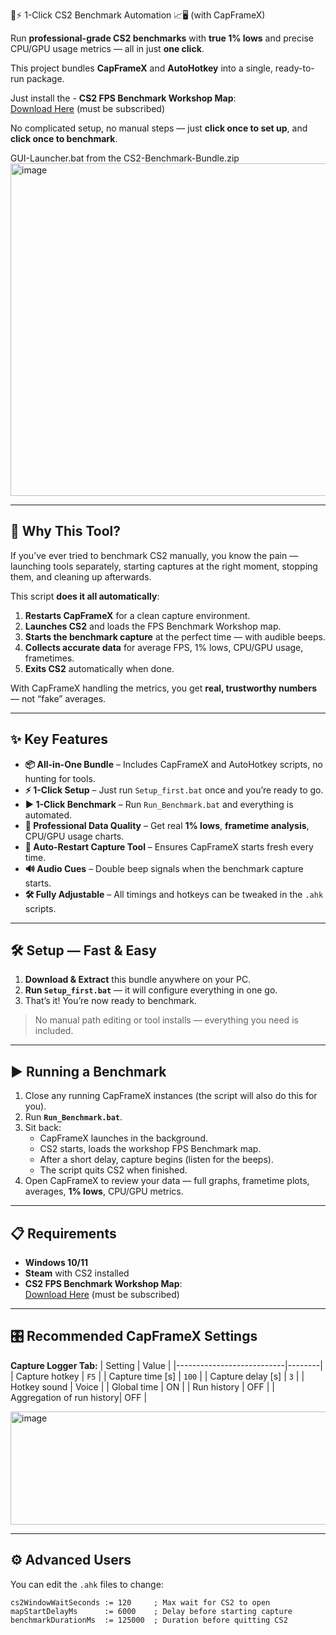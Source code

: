 🎯⚡ 1-Click CS2 Benchmark Automation 📈🖥 (with CapFrameX)

Run **professional-grade CS2 benchmarks** with **true 1% lows** and precise CPU/GPU usage metrics — all in just **one click**.

This project bundles **CapFrameX** and **AutoHotkey** into a single, ready-to-run package.  

Just install the - **CS2 FPS Benchmark Workshop Map**:  
  [Download Here](https://steamcommunity.com/sharedfiles/filedetails/?id=3240880604) (must be subscribed)

No complicated setup, no manual steps — just **click once to set up**, and **click once to benchmark**. 

GUI-Launcher.bat from the CS2-Benchmark-Bundle.zip
<img width="895" height="532" alt="image" src="https://github.com/user-attachments/assets/0beea05f-334c-467b-a552-138e9d71fe11" />


---

## 🚀 Why This Tool?

If you’ve ever tried to benchmark CS2 manually, you know the pain — launching tools separately, starting captures at the right moment, stopping them, and cleaning up afterwards.

This script **does it all automatically**:

1. **Restarts CapFrameX** for a clean capture environment.
2. **Launches CS2** and loads the FPS Benchmark Workshop map.
3. **Starts the benchmark capture** at the perfect time — with audible beeps.
4. **Collects accurate data** for average FPS, 1% lows, CPU/GPU usage, frametimes.
5. **Exits CS2** automatically when done.

With CapFrameX handling the metrics, you get **real, trustworthy numbers** — not “fake” averages.

---

## ✨ Key Features

- **📦 All-in-One Bundle** – Includes CapFrameX and AutoHotkey scripts, no hunting for tools.
- **⚡ 1-Click Setup** – Just run `Setup_first.bat` once and you’re ready to go.
- **▶ 1-Click Benchmark** – Run `Run_Benchmark.bat` and everything is automated.
- **🎯 Professional Data Quality** – Get real **1% lows**, **frametime analysis**, CPU/GPU usage charts.
- **🔄 Auto-Restart Capture Tool** – Ensures CapFrameX starts fresh every time.
- **🔊 Audio Cues** – Double beep signals when the benchmark capture starts.
- **🛠 Fully Adjustable** – All timings and hotkeys can be tweaked in the `.ahk` scripts.

---

## 🛠 Setup — Fast & Easy

1. **Download & Extract** this bundle anywhere on your PC.
2. **Run `Setup_first.bat`** — it will configure everything in one go.
3. That’s it! You’re now ready to benchmark.

> No manual path editing or tool installs — everything you need is included.

---

## ▶ Running a Benchmark

1. Close any running CapFrameX instances (the script will also do this for you).
2. Run **`Run_Benchmark.bat`**.
3. Sit back:
   - CapFrameX launches in the background.
   - CS2 starts, loads the workshop FPS Benchmark map.
   - After a short delay, capture begins (listen for the beeps).
   - The script quits CS2 when finished.
4. Open CapFrameX to review your data — full graphs, frametime plots, averages, **1% lows**, CPU/GPU metrics.

---

## 📋 Requirements

- **Windows 10/11**
- **Steam** with CS2 installed
- **CS2 FPS Benchmark Workshop Map**:  
  [Download Here](https://steamcommunity.com/sharedfiles/filedetails/?id=3240880604) (must be subscribed)

---

## 🎛 Recommended CapFrameX Settings

**Capture Logger Tab:**
| Setting                   | Value  |
|---------------------------|--------|
| Capture hotkey            | `F5`   |
| Capture time [s]          | `100`  |
| Capture delay [s]         | `3`    |
| Hotkey sound              | Voice  |
| Global time               | ON     |
| Run history               | OFF    |
| Aggregation of run history| OFF    |

<img width="556" height="181" alt="image" src="https://github.com/user-attachments/assets/e7ed1244-d3c0-4343-83c7-d8a1b5b8c32e" />

---

## ⚙ Advanced Users

You can edit the `.ahk` files to change:

```ahk
cs2WindowWaitSeconds := 120     ; Max wait for CS2 to open
mapStartDelayMs      := 6000    ; Delay before starting capture
benchmarkDurationMs  := 125000  ; Duration before quitting CS2




